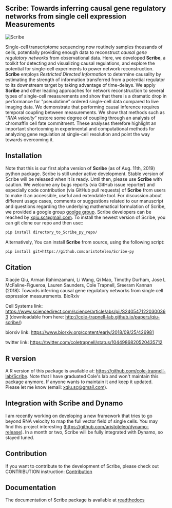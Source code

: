 ## **Scribe**: Towards inferring causal gene regulatory networks from single cell expression Measurements
![Scribe](https://pbs.twimg.com/media/DoLDC2nVsAAei7r?format=jpg&name=medium)

Single-cell transcriptome sequencing now routinely samples thousands of cells, potentially providing enough data to reconstruct *causal gene regulatory networks* from observational data. Here, we developed **Scribe**, a toolkit for detecting and visualizing causal regulations, and explore the potential for single-cell experiments to power network reconstruction. **Scribe** employs *Restricted Directed Information* to determine causality by estimating the strength of information transferred from a potential regulator to its downstream target by taking advantage of time-delays. We apply **Scribe** and other leading approaches for network reconstruction to several types of single-cell measurements and show that there is a dramatic drop in performance for "pseudotime” ordered single-cell data compared to live imaging data. We demonstrate that performing causal inference requires temporal coupling between measurements. We show that methods such as “*RNA velocity*” restore some degree of coupling through an analysis of chromaffin cell fate commitment. These analyses therefore highlight an important shortcoming in experimental and computational methods for analyzing gene regulation at single-cell resolution and point the way towards overcoming it.

## Installation

Note that this is our first alpha version of **Scribe** (as of Aug. 11th, 2019) python package. Scribe is still under active development. Stable version of Scribe will be released when it is ready. Until then, please use **Scribe** with caution. We welcome any bugs reports (via GitHub issue reporter) and especially code contribution  (via GitHub pull requests) of **Scribe** from users to make it an accessible, useful and extendable tool. For discussion about different usage cases, comments or suggestions related to our manuscript and questions regarding the underlying mathematical formulation of Scribe, we provided a google group [goolge group](https://groups.google.com/forum/#!forum/Scribe-user/). Scribe developers can be reached by <xqiu.sc@gmail.com>. To install the newest version of Scribe, you can git clone our repo and then use::

```sh
pip install directory_to_Scribe_py_repo/
```

Alternatively, You can install **Scribe** from source, using the following script:
```sh
pip install git+https://github.com:aristoteleo/Scribe-py
```

## Citation
Xiaojie Qiu, Arman Rahimzamani, Li Wang, Qi Mao, Timothy Durham, Jose L McFaline-Figueroa, Lauren Saunders, Cole Trapnell, Sreeram Kannan (2018): Towards inferring causal gene regulatory networks from single cell expression measurements. BioRxiv

Cell Systems link: https://www.sciencedirect.com/science/article/abs/pii/S2405471220300363 (downloadable from here: http://cole-trapnell-lab.github.io/papers/qiu-scribe/)

biorxiv link: https://www.biorxiv.org/content/early/2018/09/25/426981

twitter link: https://twitter.com/coletrapnell/status/1044986820520435712

## R version
A R version of this package is available at: https://github.com/cole-trapnell-lab/Scribe. Note that I have graduated Cole's lab and 
won't maintain this package anymore. If anyone wants to maintain it and keep it updated. Please let me know (email: xqiu.sc@gmail.com).  

## Integration with Scribe and Dynamo
I am recently working on developing a new framework that tries to go beyond RNA velocity to map the full vector field of single cells. 
You may find this project interesting (https://github.com/aristoteleo/dynamo-release). In a month or two, Scribe will be fully integrated 
with Dynamo, so stayed tuned. 


## Contribution 
If you want to contribute to the development of Scribe, please check out CONTRIBUTION instruction: [Contribution](https://github.com/aristoteleo/Scribe-py/blob/master/CONTRIBUTING.md)

## Documentation  
The documentation of Scribe package is available at [readthedocs](https://Scribe-py.readthedocs.io/en/latest/)
